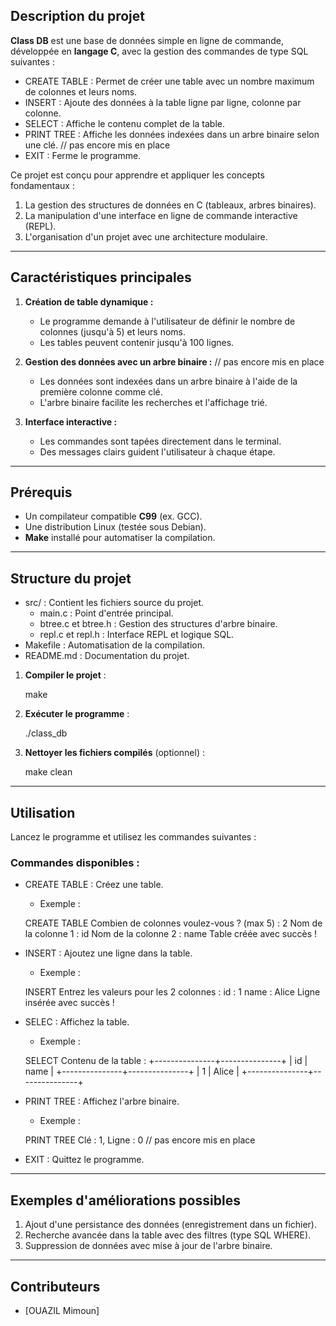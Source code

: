 ## **Description du projet**
**Class DB** est une base de données simple en ligne de commande, développée en **langage C**, avec la gestion des commandes de type SQL suivantes :
- CREATE TABLE : Permet de créer une table avec un nombre maximum de colonnes et leurs noms.
- INSERT : Ajoute des données à la table ligne par ligne, colonne par colonne.
- SELECT : Affiche le contenu complet de la table.
- PRINT TREE : Affiche les données indexées dans un arbre binaire selon une clé. // pas encore mis en place
- EXIT : Ferme le programme.

Ce projet est conçu pour apprendre et appliquer les concepts fondamentaux :
1. La gestion des structures de données en C (tableaux, arbres binaires).
2. La manipulation d'une interface en ligne de commande interactive (REPL).
3. L'organisation d'un projet avec une architecture modulaire.

---

## **Caractéristiques principales**
1. **Création de table dynamique :**
   - Le programme demande à l'utilisateur de définir le nombre de colonnes (jusqu'à 5) et leurs noms.
   - Les tables peuvent contenir jusqu'à 100 lignes.

2. **Gestion des données avec un arbre binaire :** // pas encore mis en place
   - Les données sont indexées dans un arbre binaire à l'aide de la première colonne comme clé.
   - L'arbre binaire facilite les recherches et l'affichage trié.

3. **Interface interactive :**
   - Les commandes sont tapées directement dans le terminal.
   - Des messages clairs guident l'utilisateur à chaque étape.

---

## **Prérequis**
- Un compilateur compatible **C99** (ex. GCC).
- Une distribution Linux (testée sous Debian).
- **Make** installé pour automatiser la compilation.

---

## **Structure du projet**
- src/ : Contient les fichiers source du projet.
  - main.c : Point d'entrée principal.
  - btree.c et btree.h : Gestion des structures d'arbre binaire.
  - repl.c et repl.h : Interface REPL et logique SQL.
- Makefile : Automatisation de la compilation.
- README.md : Documentation du projet.

1. **Compiler le projet** :
   
   make
   

2. **Exécuter le programme** :
   
   ./class_db
   

3. **Nettoyer les fichiers compilés** (optionnel) :
   
   make clean
  

---

## **Utilisation**
Lancez le programme et utilisez les commandes suivantes :

### Commandes disponibles :
- CREATE TABLE : Créez une table.
  - Exemple :
 
   CREATE TABLE
   Combien de colonnes voulez-vous ? (max 5) : 2
   Nom de la colonne 1 : id
   Nom de la colonne 2 : name
   Table créée avec succès !
 
- INSERT : Ajoutez une ligne dans la table.
  - Exemple :

   INSERT
   Entrez les valeurs pour les 2 colonnes :
   id : 1
   name : Alice
   Ligne insérée avec succès !
 
- SELEC : Affichez la table.
  - Exemple :

   SELECT
   Contenu de la table :
   +---------------+---------------+
   | id            | name          |
   +---------------+---------------+
   | 1             | Alice         |
   +---------------+---------------+
  

- PRINT TREE : Affichez l'arbre binaire.
  - Exemple :

   PRINT TREE
   Clé : 1, Ligne : 0 // pas encore mis en place
   

- EXIT : Quittez le programme.

---

## **Exemples d'améliorations possibles**
1. Ajout d'une persistance des données (enregistrement dans un fichier).
2. Recherche avancée dans la table avec des filtres (type SQL WHERE).
3. Suppression de données avec mise à jour de l'arbre binaire.

---

## **Contributeurs**
- [OUAZIL Mimoun]
